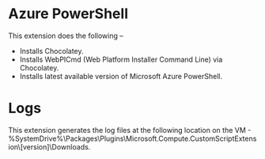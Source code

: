 Azure PowerShell
================
This extension does the following – 

 - Installs Chocolatey.
 - Installs WebPICmd (Web Platform Installer Command Line) via Chocolatey.
 - Installs latest available version of Microsoft Azure PowerShell.

Logs
====
This extension generates the log files at the following location on the VM - %SystemDrive%\Packages\Plugins\Microsoft.Compute.CustomScriptExtension\\[version]\Downloads.
